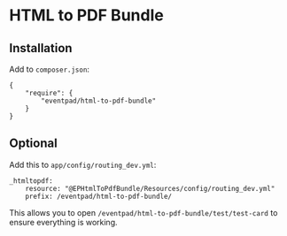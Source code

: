 # HTML to PDF Bundle

## Installation

Add to `composer.json`:


    {
        "require": {
            "eventpad/html-to-pdf-bundle"
        }
    }

## Optional

Add this to `app/config/routing_dev.yml`:

    _htmltopdf:
        resource: "@EPHtmlToPdfBundle/Resources/config/routing_dev.yml"
        prefix: /eventpad/html-to-pdf-bundle/

This allows you to open `/eventpad/html-to-pdf-bundle/test/test-card` to ensure everything is working.